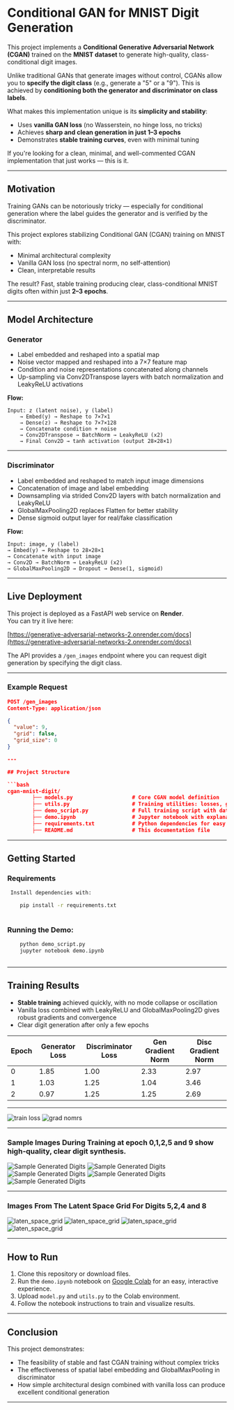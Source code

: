 # Conditional GAN for MNIST Digit Generation

This project implements a **Conditional Generative Adversarial Network (CGAN)** trained on the **MNIST dataset**
to generate high-quality, class-conditional digit images.

Unlike traditional GANs that generate images without control, CGANs allow you to **specify the digit class** (e.g., generate a "5" or a "9").
This is achieved by **conditioning both the generator and discriminator on class labels**.

What makes this implementation unique is its **simplicity and stability**:
- Uses **vanilla GAN loss** (no Wasserstein, no hinge loss, no tricks)
- Achieves **sharp and clean generation in just 1–3 epochs**
- Demonstrates **stable training curves**, even with minimal tuning

If you're looking for a clean, minimal, and well-commented CGAN implementation that just works — this is it.

---

## Motivation

Training GANs can be notoriously tricky — especially for conditional generation where the label guides the
generator and is verified by the discriminator.

This project explores stabilizing Conditional GAN (CGAN) training on MNIST with:

- Minimal architectural complexity
- Vanilla GAN loss (no spectral norm, no self-attention)
- Clean, interpretable results

The result? Fast, stable training producing clear, class-conditional MNIST digits often within just **2–3 epochs**.

---

## Model Architecture

### Generator

- Label embedded and reshaped into a spatial map
- Noise vector mapped and reshaped into a 7×7 feature map
- Condition and noise representations concatenated along channels
- Up-sampling via Conv2DTranspose layers with batch normalization and LeakyReLU activations

**Flow:**

    Input: z (latent noise), y (label)
        → Embed(y) → Reshape to 7×7×1
        → Dense(z) → Reshape to 7×7×128
        → Concatenate condition + noise
        → Conv2DTranspose → BatchNorm → LeakyReLU (x2)
        → Final Conv2D → tanh activation (output 28×28×1)


---

### Discriminator

- Label embedded and reshaped to match input image dimensions
- Concatenation of image and label embedding
- Downsampling via strided Conv2D layers with batch normalization and LeakyReLU
- GlobalMaxPooling2D replaces Flatten for better stability
- Dense sigmoid output layer for real/fake classification

**Flow:**

    Input: image, y (label)
    → Embed(y) → Reshape to 28×28×1
    → Concatenate with input image
    → Conv2D → BatchNorm → LeakyReLU (x2)
    → GlobalMaxPooling2D → Dropout → Dense(1, sigmoid)

---
## Live Deployment

This project is deployed as a FastAPI web service on **Render**.  
You can try it live here:

[https://generative-adversarial-networks-2.onrender.com/docs](https://generative-adversarial-networks-2.onrender.com/docs)

The API provides a `/gen_images` endpoint where you can request digit generation by specifying the digit class.

---
### Example Request

```json
POST /gen_images
Content-Type: application/json

{
  "value": 9,
  "grid": false,
  "grid_size": 0
}

---

## Project Structure

```bash
cgan-mnist-digit/
        ├── models.py                   # Core CGAN model definition
        ├── utils.py                    # Training utilities: losses, gradients, plotting
        ├── demo_script.py              # Full training script with data pipeline
        ├── demo.ipynb                  # Jupyter notebook with explanations, training, and results visualization
        ├── requirements.txt            # Python dependencies for easy setup
        ├── README.md                   # This documentation file

```

---

## Getting Started

### Requirements

```bash
 Install dependencies with:

    pip install -r requirements.txt
    
```
 ### Running the Demo:
 ```bash
     python demo_script.py
     jupyter notebook demo.ipynb
     
```
---


## Training Results

- **Stable training** achieved quickly, with no mode collapse or oscillation
- Vanilla loss combined with LeakyReLU and GlobalMaxPooling2D gives robust gradients and convergence
- Clear digit generation after only a few epochs

| Epoch | Generator Loss | Discriminator Loss | Gen Gradient Norm | Disc Gradient Norm |
|-------|----------------|--------------------|-------------------|--------------------|
| 0     | 1.85           | 1.00               | 2.33              | 2.97               |
| 1     | 1.03           | 1.25               | 1.04              | 3.46               |
| 2     | 0.97           | 1.25               | 1.25              | 2.69               |

---

![train loss](train_loss.png)
![grad nomrs](grad_norms.png)

---
### Sample Images During Training at epoch 0,1,2,5 and 9 show high-quality, clear digit synthesis.

![Sample Generated Digits](generated_epoch_0.png)
![Sample Generated Digits](generated_epoch_1.png)
![Sample Generated Digits](generated_epoch_2.png)
![Sample Generated Digits](generated_epoch_5.png)
![Sample Generated Digits](generated_epoch_9.png)

---

### Images From The Latent Space Grid For Digits 5,2,4 and 8

![laten_space_grid](class_5.png)
![laten_space_grid](class_2.png)
![laten_space_grid](class_8.png)
![laten_space_grid](class_4.png)

---

## How to Run

1. Clone this repository or download files.
2. Run the `demo.ipynb` notebook on [Google Colab](https://colab.research.google.com/) for an easy, interactive experience.
3. Upload `model.py` and `utils.py` to the Colab environment.
4. Follow the notebook instructions to train and visualize results.

---

## Conclusion

This project demonstrates:

- The feasibility of stable and fast CGAN training without complex tricks
- The effectiveness of spatial label embedding and GlobalMaxPooling in discriminator
- How simple architectural design combined with vanilla loss can produce excellent conditional generation

---

